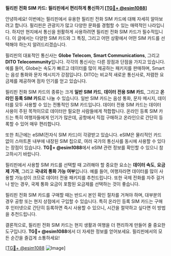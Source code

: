 **필리핀 전화 SIM 카드: 필리핀에서 편리하게 통신하기 [[TG💪+ @esim1088](https://t.me/s/esim1088)]**

안녕하세요! 이번에는 필리핀에서 유용한 필리핀 전화 SIM 카드에 대해 자세히 알아보려고 합니다. 필리핀은 관광지가 많고 다양한 문화를 경험할 수 있는 매력적인 나라입니다. 하지만 현지에서 통신을 원활하게 사용하려면 필리핀 전화 SIM 카드가 필수적입니다. 이 글에서는 다양한 SIM 카드와 그 특징, 그리고 어떤 상황에서 어떤 SIM 카드를 선택해야 하는지 알려드리겠습니다.

필리핀의 대표적인 통신사는 **Globe Telecom**, **Smart Communications**, 그리고 **DITO Telecommunity**입니다. 각각의 통신사는 다른 장점과 단점을 가지고 있습니다. 예를 들어, Globe는 속도가 빠르고 데이터를 많이 제공하는 패키지를 판매하며, Smart는 음성 통화와 문자 메시지가 강점입니다. DITO는 비교적 새로운 통신사로, 저렴한 요금제를 제공하며 점차 인기를 얻고 있습니다.

필리핀 전화 SIM 카드의 종류는 크게 **일반 SIM 카드**, **데이터 전용 SIM 카드**, 그리고 **온라인 등록 SIM 카드**로 나눌 수 있습니다. 일반 SIM 카드는 음성 통화, 문자 메시지, 데이터를 모두 사용할 수 있는 전통적인 SIM 카드입니다. 데이터 전용 SIM 카드는 데이터 사용이 주된 목적이므로 데이터만 필요한 사람들에게 적합합니다. 온라인 등록 SIM 카드는 특히 여행자들에게 인기가 많은데, 공항에서 직접 구매하고 온라인으로 간단히 등록할 수 있어 매우 편리합니다.

또한 최근에는 eSIM(전자식 SIM 카드)이 각광받고 있습니다. eSIM은 물리적인 카드 없이 스마트폰 내부에 내장된 SIM 칩으로, 여러 국가의 통신사를 동시에 사용할 수 있다는 장점이 있습니다. **TG💪+ @esim1088**에서 eSIM 관련 정보를 확인할 수 있으니 참고하시기 바랍니다.

필리핀에서 사용할 SIM 카드를 선택할 때 고려해야 할 중요한 요소는 **데이터 속도**, **요금제 가격**, 그리고 **국내외 통화 가능 여부**입니다. 예를 들어, 여행자라면 데이터를 많이 사용할 가능성이 크므로 데이터 전용 패키지를 추천드립니다. 또한 국제 전화를 자주 걸거나 받는 경우, 국제 통화 요금이 포함된 요금제를 선택하는 것이 좋습니다.

필리핀 전화 SIM 카드를 구매할 때는 반드시 본인 확인 절차를 거쳐야 하며, 대부분의 경우 공항 또는 현지 상점에서 구입할 수 있습니다. 특히 온라인 등록 SIM 카드는 구매 후 인터넷으로 간단히 등록하면 즉시 사용할 수 있으니, 시간을 절약하고 싶다면 이 방법을 추천드립니다.

결론적으로, 필리핀 전화 SIM 카드는 현지 생활과 여행을 더 편리하게 만들어 줄 중요한 도구입니다. **TG💪+ @esim1088**에서 더 자세한 정보를 얻어보세요. 필리핀에서의 모든 순간을 즐겁게 소통하세요!

[[TG💪+ @esim1088](https://t.me/s/esim1088) ![Image](https://i.postimg.cc/Y0z9fWf4/image.png)]